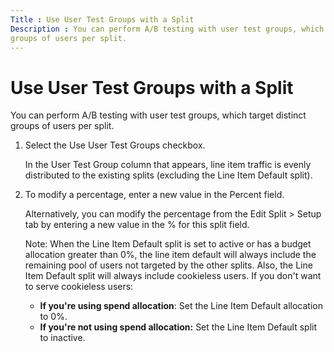 ```yaml
---
Title : Use User Test Groups with a Split
Description : You can perform A/B testing with user test groups, which target distinct
groups of users per split.
---
```



# Use User Test Groups with a Split



You can perform A/B testing with user test groups, which target distinct
groups of users per split.





<div id="target-user-test-groups-with-a-split__steps_qc1_vgm_hmb"
>

1.  Select the Use User
    Test Groups checkbox.
    

    In the User Test Group column
    that appears, line item traffic is evenly distributed to the
    existing splits (excluding the Line Item Default split).

    
2.  To modify a percentage, enter a new value in
    the Percent field.
    

    Alternatively, you can modify the percentage from the
    Edit
    Split \> Setup tab
    by entering a new value in the % for this
    split field.
    

    Note: When the Line Item Default
    split is set to active or has a budget allocation greater than 0%,
    the line item default will always include the remaining pool of
    users not targeted by the other splits. Also, the Line Item Default
    split will always include cookieless users.
    If you don't want to serve cookieless users:

    - **If you're using spend allocation**: Set the Line Item Default
      allocation to 0%.
    - **If you're not using spend allocation:** Set the Line Item
      Default split to inactive.

    

    






